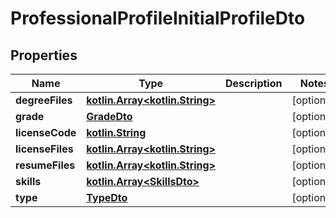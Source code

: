 # ProfessionalProfileInitialProfileDto

## Properties
Name | Type | Description | Notes
------------ | ------------- | ------------- | -------------
**degreeFiles** | [**kotlin.Array&lt;kotlin.String&gt;**](.md) |  |  [optional]
**grade** | [**GradeDto**](GradeDto.md) |  |  [optional]
**licenseCode** | [**kotlin.String**](.md) |  |  [optional]
**licenseFiles** | [**kotlin.Array&lt;kotlin.String&gt;**](.md) |  |  [optional]
**resumeFiles** | [**kotlin.Array&lt;kotlin.String&gt;**](.md) |  |  [optional]
**skills** | [**kotlin.Array&lt;SkillsDto&gt;**](SkillsDto.md) |  |  [optional]
**type** | [**TypeDto**](TypeDto.md) |  |  [optional]

